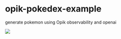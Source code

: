 # opik-pokedex-example
generate pokemon using Opik observability and openai

<img src="https://github.com/CharlesCreativeContent/myImages/blob/main/images/opik.gif?raw=true" />
